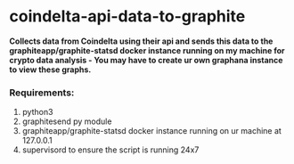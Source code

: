 # coindelta-api-data-to-graphite
**Collects data from Coindelta using their api and sends this data to the graphiteapp/graphite-statsd docker instance running on my machine for crypto data analysis - You may have to create ur own graphana instance to view these graphs.**

### Requirements:
1. python3
2. graphitesend py module
3. graphiteapp/graphite-statsd docker instance running on ur machine at 127.0.0.1
4. supervisord to ensure the script is running 24x7

